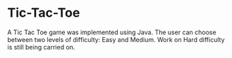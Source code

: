 # Tic-Tac-Toe
A Tic Tac Toe game was implemented using Java. The user can choose between two levels of difficulty: Easy and Medium. Work on Hard difficulty is still being carried on.
